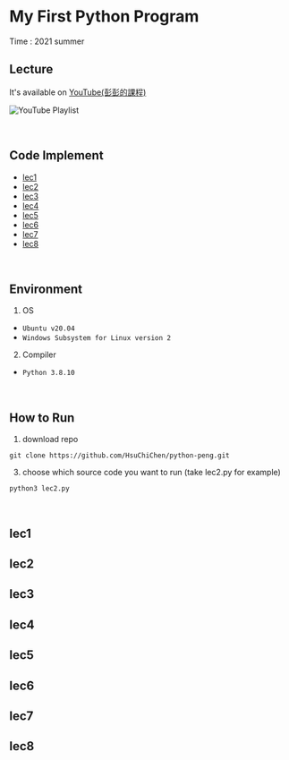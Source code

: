 # My First Python Program
Time : 2021 summer

## Lecture
It's available  on [YouTube(彭彭的課程)](https://www.youtube.com/watch?v=wqRlKVRUV_k&list=PL-g0fdC5RMboYEyt6QS2iLb_1m7QcgfHk&index=1)


![YouTube Playlist](https://i.pinimg.com/564x/25/25/00/25250058b2e145cc7351904296c3bbb9.jpg)

<br>

## Code Implement
- [lec1](#lec1)
- [lec2](#lec2)
- [lec3](#lec3)
- [lec4](#lec4)
- [lec5](#lec5)
- [lec6](#lec6)
- [lec7](#lec7)
- [lec8](#lec8)

<br>

## Environment
1. OS
- `Ubuntu v20.04`
- `Windows Subsystem for Linux version 2`
2. Compiler
- `Python 3.8.10`

<br>

## How to Run
1. download repo
```
git clone https://github.com/HsuChiChen/python-peng.git
```
3. choose which source code you want to run (take lec2.py for example)
```
python3 lec2.py
```

<br>

## lec1

## lec2

## lec3

## lec4

## lec5

## lec6

## lec7

## lec8